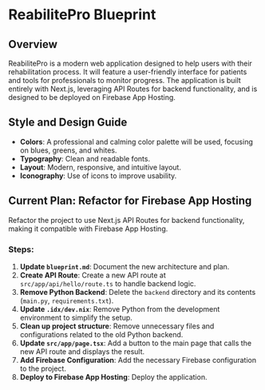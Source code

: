# ReabilitePro Blueprint

## Overview

ReabilitePro is a modern web application designed to help users with their rehabilitation process. It will feature a user-friendly interface for patients and tools for professionals to monitor progress. The application is built entirely with Next.js, leveraging API Routes for backend functionality, and is designed to be deployed on Firebase App Hosting.

## Style and Design Guide

*   **Colors**: A professional and calming color palette will be used, focusing on blues, greens, and whites.
*   **Typography**: Clean and readable fonts.
*   **Layout**: Modern, responsive, and intuitive layout.
*   **Iconography**: Use of icons to improve usability.

## Current Plan: Refactor for Firebase App Hosting

Refactor the project to use Next.js API Routes for backend functionality, making it compatible with Firebase App Hosting.

### Steps:

1.  **Update `blueprint.md`**: Document the new architecture and plan.
2.  **Create API Route**: Create a new API route at `src/app/api/hello/route.ts` to handle backend logic.
3.  **Remove Python Backend**: Delete the `backend` directory and its contents (`main.py`, `requirements.txt`).
4.  **Update `.idx/dev.nix`**: Remove Python from the development environment to simplify the setup.
5.  **Clean up project structure**: Remove unnecessary files and configurations related to the old Python backend.
6.  **Update `src/app/page.tsx`**: Add a button to the main page that calls the new API route and displays the result.
7.  **Add Firebase Configuration**: Add the necessary Firebase configuration to the project.
8.  **Deploy to Firebase App Hosting**: Deploy the application.
